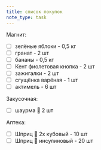 ```yaml
---
title: список покупок 
note_type: task
---
```


Магнит:
- [ ] зелёные яблоки - 0,5 кг
- [ ] гранат - 2 шт
- [ ] бананы  - 0,5 кг
- [ ] Кент фиолетовая кнопка - 2 шт
- [ ] зажигалки - 2 шт
- [ ] сгущёнка варёная - 1 шт
- [ ] актимель - 6 шт

Закусочная:
- [ ] шаурма 🌯 2 шт

Аптека:
- [ ] Шприц 💉 2х кубовый - 10 шт
- [ ] Шприц 💉 инсулиновый - 20 шт 